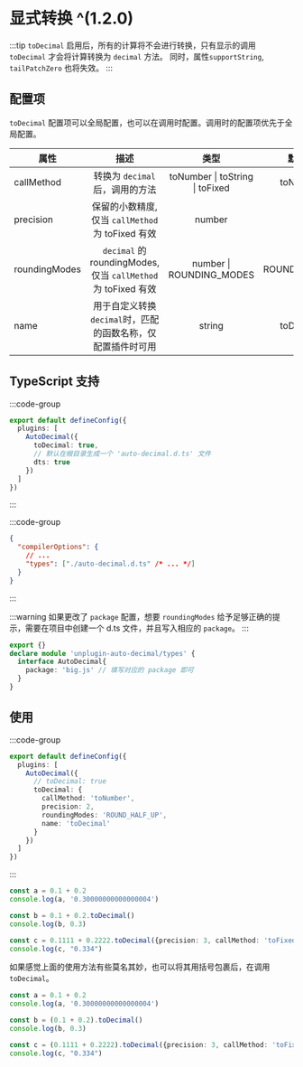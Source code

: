 # 显式转换 ^(1.2.0)

:::tip
`toDecimal` 启用后，所有的计算将不会进行转换，只有显示的调用 `toDecimal` 才会将计算转换为 `decimal` 方法。
同时，属性`supportString`, `tailPatchZero` 也将失效。
:::

## 配置项
`toDecimal` 配置项可以全局配置，也可以在调用时配置。调用时的配置项优先于全局配置。

| 属性               | 描述     | 类型     | 默认值     | 
| ----------------  | :------: | :------: |:------: |
| callMethod | 转换为 `decimal` 后，调用的方法 | toNumber \| toString \| toFixed | toNumber | 
| precision | 保留的小数精度, 仅当 `callMethod` 为 toFixed 有效 | number | 2 |
| roundingModes | `decimal` 的 roundingModes, 仅当 `callMethod` 为 toFixed 有效 | number \| ROUNDING_MODES | ROUND_HALF_UP |
| name | 用于自定义转换 `decimal`时，匹配的函数名称，仅配置插件时可用 | string  | toDecimal |

## TypeScript 支持

:::code-group

```ts [vite.config.ts]
export default defineConfig({
  plugins: [
    AutoDecimal({
      toDecimal: true,
      // 默认在根目录生成一个 'auto-decimal.d.ts' 文件
      dts: true
    })
  ]
})
```
:::

:::code-group

```json [tsconfig.json]
{
  "compilerOptions": {
    // ...
    "types": ["./auto-decimal.d.ts" /* ... */]
  }
}
```
:::

:::warning
如果更改了 `package` 配置，想要 `roundingModes` 给予足够正确的提示，需要在项目中创建一个 d.ts 文件，并且写入相应的 `package`。
:::
```ts
export {}
declare module 'unplugin-auto-decimal/types' {
  interface AutoDecimal{
    package: 'big.js' // 填写对应的 package 即可
  }
}
```

## 使用
:::code-group
```ts [vite.config.ts]
export default defineConfig({
  plugins: [
    AutoDecimal({
      // toDecimal: true
      toDecimal: { 
        callMethod: 'toNumber', 
        precision: 2, 
        roundingModes: 'ROUND_HALF_UP',
        name: 'toDecimal'
      }
    })
  ]
})
```
:::
```ts
const a = 0.1 + 0.2
console.log(a, '0.30000000000000004')

const b = 0.1 + 0.2.toDecimal()
console.log(b, 0.3)

const c = 0.1111 + 0.2222.toDecimal({precision: 3, callMethod: 'toFixed', roundingModes: 'ROUND_UP'})
console.log(c, "0.334")
```

如果感觉上面的使用方法有些莫名其妙，也可以将其用括号包裹后，在调用 `toDecimal`。
```ts
const a = 0.1 + 0.2
console.log(a, '0.30000000000000004')

const b = (0.1 + 0.2).toDecimal()
console.log(b, 0.3)

const c = (0.1111 + 0.2222).toDecimal({precision: 3, callMethod: 'toFixed', roundingModes: 'ROUND_UP'})
console.log(c, "0.334")
```
